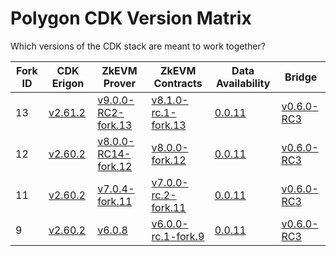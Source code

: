 # Polygon CDK Version Matrix

Which versions of the CDK stack are meant to work together?

Fork ID|CDK Erigon|ZkEVM Prover|ZkEVM Contracts|Data Availability|Bridge
---|---|---|---|---|---
13|[v2.61.2](https://github.com/0xPolygonHermez/cdk-erigon/releases/tag/v2.61.2)|[v9.0.0-RC2-fork.13](https://github.com/0xPolygonHermez/zkevm-prover/releases/tag/v9.0.0-RC2)|[v8.1.0-rc.1-fork.13](https://github.com/0xPolygonHermez/zkevm-contracts/releases/tag/v8.1.0-rc.1-fork.13)|[0.0.11](https://github.com/0xPolygon/cdk-data-availability/releases/tag/v0.0.11)|[v0.6.0-RC3](https://github.com/0xPolygonHermez/zkevm-bridge-service/releases/tag/v0.6.0-RC3)
12|[v2.60.2](https://github.com/0xPolygonHermez/cdk-erigon/releases/tag/v2.60.2)|[v8.0.0-RC14-fork.12](https://github.com/0xPolygonHermez/zkevm-prover/releases/tag/v8.0.0-RC14)|[v8.0.0-fork.12](https://github.com/0xPolygonHermez/zkevm-contracts/releases/tag/v8.0.0-fork.12)|[0.0.11](https://github.com/0xPolygon/cdk-data-availability/releases/tag/v0.0.11)|[v0.6.0-RC3](https://github.com/0xPolygonHermez/zkevm-bridge-service/releases/tag/v0.6.0-RC3)
11|[v2.60.2](https://github.com/0xPolygonHermez/cdk-erigon/releases/tag/v2.60.2)|[v7.0.4-fork.11](https://github.com/0xPolygonHermez/zkevm-prover/releases/tag/v7.0.4)|[v7.0.0-rc.2-fork.11](https://github.com/0xPolygonHermez/zkevm-contracts/releases/tag/v7.0.0-rc.2-fork.11)|[0.0.11](https://github.com/0xPolygon/cdk-data-availability/releases/tag/v0.0.11)|[v0.6.0-RC3](https://github.com/0xPolygonHermez/zkevm-bridge-service/releases/tag/v0.6.0-RC3)
9|[v2.60.2](https://github.com/0xPolygonHermez/cdk-erigon/releases/tag/v2.60.2)|[v6.0.8](https://github.com/0xPolygonHermez/zkevm-prover/releases/tag/v6.0.8)|[v6.0.0-rc.1-fork.9](https://github.com/0xPolygonHermez/zkevm-contracts/releases/tag/v6.0.0-rc.1-fork.9)|[0.0.11](https://github.com/0xPolygon/cdk-data-availability/releases/tag/v0.0.11)|[v0.6.0-RC3](https://github.com/0xPolygonHermez/zkevm-bridge-service/releases/tag/v0.6.0-RC3)
